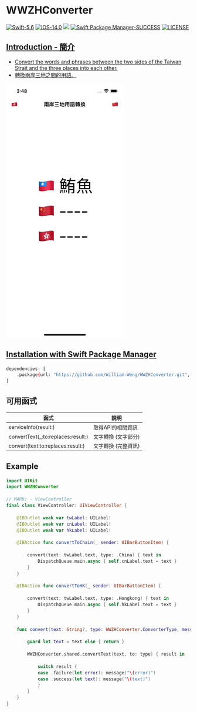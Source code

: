# WWZHConverter

[![Swift-5.6](https://img.shields.io/badge/Swift-5.6-orange.svg?style=flat)](https://developer.apple.com/swift/) [![iOS-14.0](https://img.shields.io/badge/iOS-14.0-pink.svg?style=flat)](https://developer.apple.com/swift/) ![](https://img.shields.io/github/v/tag/William-Weng/WWZHConverter) [![Swift Package Manager-SUCCESS](https://img.shields.io/badge/Swift_Package_Manager-SUCCESS-blue.svg?style=flat)](https://developer.apple.com/swift/) [![LICENSE](https://img.shields.io/badge/LICENSE-MIT-yellow.svg?style=flat)](https://developer.apple.com/swift/)

## [Introduction - 簡介](https://swiftpackageindex.com/William-Weng)
- [Convert the words and phrases between the two sides of the Taiwan Strait and the three places into each other.](https://zhconvert.org/)
- [轉換兩岸三地之間的用語。](https://docs.zhconvert.org/)

![WWZHConverter](./Example.gif)

## [Installation with Swift Package Manager](https://medium.com/彼得潘的-swift-ios-app-開發問題解答集/使用-spm-安裝第三方套件-xcode-11-新功能-2c4ffcf85b4b)
```bash
dependencies: [
    .package(url: "https://github.com/William-Weng/WWZHConverter.git", .upToNextMajor(from: "1.1.0"))
]
```

## 可用函式
|函式|說明|
|-|-|
|serviceInfo(result:)|取得API的相關資訊|
|convertText(_:to:replaces:result:)|文字轉換 (文字部分)|
|convert(text:to:replaces:result:)|文字轉換 (完整資訊)|

## Example
```swift
import UIKit
import WWZHConverter

// MARK: - ViewController
final class ViewController: UIViewController {

    @IBOutlet weak var twLabel: UILabel!
    @IBOutlet weak var cnLabel: UILabel!
    @IBOutlet weak var hkLabel: UILabel!
    
    @IBAction func convertToChain(_ sender: UIBarButtonItem) {
        
        convert(text: twLabel.text, type: .China) { text in
            DispatchQueue.main.async { self.cnLabel.text = text }
        }
    }
    
    @IBAction func convertToHK(_ sender: UIBarButtonItem) {
        
        convert(text: twLabel.text, type: .Hongkong) { text in
            DispatchQueue.main.async { self.hkLabel.text = text }
        }
    }
    
    func convert(text: String?, type: WWZHConverter.ConverterType, message: @escaping (String) -> Void) {
        
        guard let text = text else { return }
        
        WWZHConverter.shared.convertText(text, to: type) { result in
            
            switch result {
            case .failure(let error): message("\(error)")
            case .success(let text): message("\(text)")
            }
        }
    }
}
```



